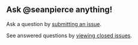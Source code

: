 ## Ask @seanpierce anything!

Ask a question by <a href="https://github.com/seanpierce/ama/issues/new">submitting an issue</a>.

See answered questions by <a href="ama/issues?q=is%3Aissue+is%3Aclosed">viewing closed issues</a>.
